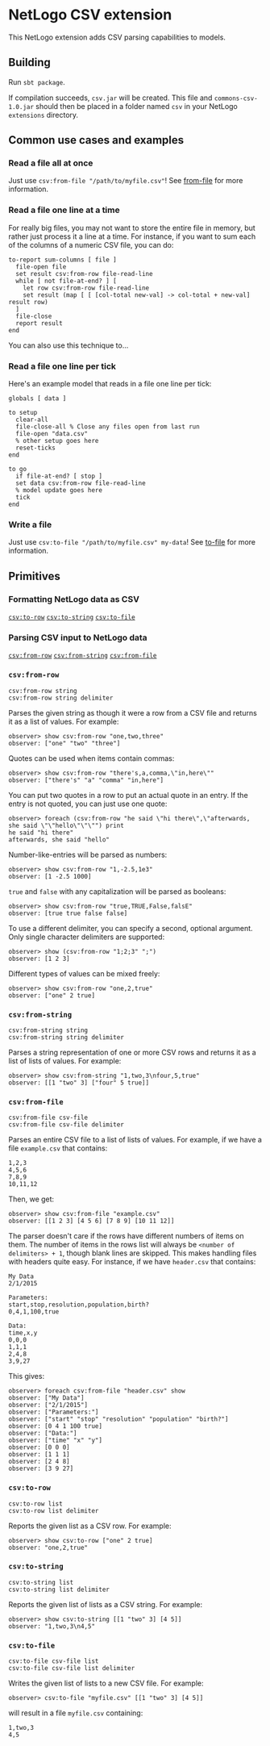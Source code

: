 
# NetLogo CSV extension

This NetLogo extension adds CSV parsing capabilities to models.

## Building

Run `sbt package`.

If compilation succeeds, `csv.jar` will be created. This file and `commons-csv-1.0.jar` should then be placed in a folder named `csv` in your NetLogo `extensions` directory.

## Common use cases and examples

### Read a file all at once

Just use `csv:from-file "/path/to/myfile.csv"`! See [from-file](#csvfrom-file) for more information.

### Read a file one line at a time

For really big files, you may not want to store the entire file in memory, but rather just process it a line at a time. For instance, if you want to sum each of the columns of a numeric CSV file, you can do:

```NetLogo
to-report sum-columns [ file ]
  file-open file
  set result csv:from-row file-read-line
  while [ not file-at-end? ] [
    let row csv:from-row file-read-line
    set result (map [ [ [col-total new-val] -> col-total + new-val] result row)
  ]
  file-close
  report result
end
```

You can also use this technique to...

### Read a file one line per tick

Here's an example model that reads in a file one line per tick:

```NetLogo
globals [ data ]

to setup
  clear-all
  file-close-all % Close any files open from last run
  file-open "data.csv"
  % other setup goes here
  reset-ticks
end

to go
  if file-at-end? [ stop ]
  set data csv:from-row file-read-line
  % model update goes here
  tick
end
```

### Write a file

Just use `csv:to-file "/path/to/myfile.csv" my-data`! See [to-file](#csvto-file) for more information.

## Primitives

### Formatting NetLogo data as CSV

[`csv:to-row`](#csvto-row)
[`csv:to-string`](#csvto-string)
[`csv:to-file`](#csvto-file)

### Parsing CSV input to NetLogo data

[`csv:from-row`](#csvfrom-row)
[`csv:from-string`](#csvfrom-string)
[`csv:from-file`](#csvfrom-file)



### `csv:from-row`

```NetLogo
csv:from-row string
csv:from-row string delimiter
```


Parses the given string as though it were a row from a CSV file and returns it as a list of values. For example:

```NetLogo
observer> show csv:from-row "one,two,three"
observer: ["one" "two" "three"]
```

Quotes can be used when items contain commas:

```NetLogo
observer> show csv:from-row "there's,a,comma,\"in,here\""
observer: ["there's" "a" "comma" "in,here"]
```

You can put two quotes in a row to put an actual quote in an entry. If the entry is not quoted, you can just use one quote:

```NetLogo
observer> foreach (csv:from-row "he said \"hi there\",\"afterwards, she said \"\"hello\"\"\"") print
he said "hi there"
afterwards, she said "hello"
```

Number-like-entries will be parsed as numbers:

```NetLogo
observer> show csv:from-row "1,-2.5,1e3"
observer: [1 -2.5 1000]
```

`true` and `false` with any capitalization will be parsed as booleans:

```NetLogo
observer> show csv:from-row "true,TRUE,False,falsE"
observer: [true true false false]
```

To use a different delimiter, you can specify a second, optional argument. Only single character delimiters are supported:

```NetLogo
observer> show (csv:from-row "1;2;3" ";")
observer: [1 2 3]
```

Different types of values can be mixed freely:

``` NetLogo
observer> show csv:from-row "one,2,true"
observer: ["one" 2 true]
```



### `csv:from-string`

```NetLogo
csv:from-string string
csv:from-string string delimiter
```


Parses a string representation of one or more CSV rows and returns it as a list of lists of values. For example:

```NetLogo
observer> show csv:from-string "1,two,3\nfour,5,true"
observer: [[1 "two" 3] ["four" 5 true]]
```


### `csv:from-file`

```NetLogo
csv:from-file csv-file
csv:from-file csv-file delimiter
```


Parses an entire CSV file to a list of lists of values. For example, if we have a file `example.csv` that contains:

    1,2,3
    4,5,6
    7,8,9
    10,11,12

Then, we get:

```NetLogo
observer> show csv:from-file "example.csv"
observer: [[1 2 3] [4 5 6] [7 8 9] [10 11 12]]
```

The parser doesn't care if the rows have different numbers of items on them. The number of items in the rows list
will always be `<number of delimiters> + 1`, though blank lines are skipped. This makes handling files with headers
quite easy. For instance, if we have `header.csv` that contains:

    My Data
    2/1/2015

    Parameters:
    start,stop,resolution,population,birth?
    0,4,1,100,true

    Data:
    time,x,y
    0,0,0
    1,1,1
    2,4,8
    3,9,27


This gives:

```NetLogo
observer> foreach csv:from-file "header.csv" show
observer: ["My Data"]
observer: ["2/1/2015"]
observer: ["Parameters:"]
observer: ["start" "stop" "resolution" "population" "birth?"]
observer: [0 4 1 100 true]
observer: ["Data:"]
observer: ["time" "x" "y"]
observer: [0 0 0]
observer: [1 1 1]
observer: [2 4 8]
observer: [3 9 27]
```


### `csv:to-row`

```NetLogo
csv:to-row list
csv:to-row list delimiter
```


Reports the given list as a CSV row. For example:

```NetLogo
observer> show csv:to-row ["one" 2 true]
observer: "one,2,true"
```


### `csv:to-string`

```NetLogo
csv:to-string list
csv:to-string list delimiter
```


Reports the given list of lists as a CSV string. For example:

```NetLogo
observer> show csv:to-string [[1 "two" 3] [4 5]]
observer: "1,two,3\n4,5"
```


### `csv:to-file`

```NetLogo
csv:to-file csv-file list
csv:to-file csv-file list delimiter
```


Writes the given list of lists to a new CSV file. For example:

```NetLogo
observer> csv:to-file "myfile.csv" [[1 "two" 3] [4 5]]
```

will result in a file `myfile.csv` containing:

    1,two,3
    4,5
